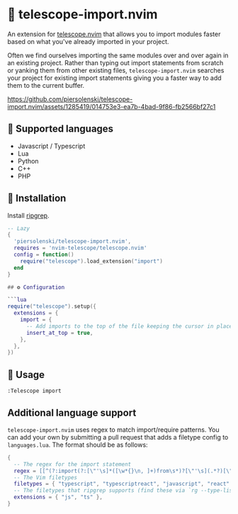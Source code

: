 # 🚢 telescope-import.nvim

An extension for [telescope.nvim](https://github.com/nvim-telescope/telescope.nvim)
that allows you to import modules faster based on what you've already imported in your project.

Often we find ourselves importing the same modules over and over again in an existing project. Rather than typing out import statements from scratch or yanking them from other existing files, `telescope-import.nvim` searches your project for existing import statements giving you a faster way to add them to the current buffer.

https://github.com/piersolenski/telescope-import.nvim/assets/1285419/014753e3-ea7b-4bad-9f86-fb2566bf27c1

## 🤖 Supported languages

- Javascript / Typescript
- Lua
- Python
- C++
- PHP

## 🔩 Installation

Install [ripgrep](https://github.com/BurntSushi/ripgrep).
 
```lua
-- Lazy
{
  'piersolenski/telescope-import.nvim',
  requires = 'nvim-telescope/telescope.nvim'
  config = function()
    require("telescope").load_extension("import")
  end
}

## ⚙️ Configuration

```lua
require("telescope").setup({
  extensions = {
    import = {
      -- Add imports to the top of the file keeping the cursor in place
      insert_at_top = true,
    },
  },
})
```

## 🚀 Usage

```
:Telescope import
```

## Additional language support

`telescope-import.nvim` uses regex to match import/require patterns. You can add your own by submitting a pull request that adds a filetype config to `languages.lua`. The format should be as follows:

```lua
{
  -- The regex for the import statement
  regex = [[^(?:import(?:[\"'\s]*([\w*{}\n, ]+)from\s*)?[\"'\s](.*?)[\"'\s].*)]],
  -- The Vim filetypes
  filetypes = { "typescript", "typescriptreact", "javascript", "react" },
  -- The filetypes that ripgrep supports (find these via `rg --type-list`)
  extensions = { "js", "ts" },
}
```
